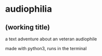 # audiophilia
## (working title)
a text adventure about an veteran audiophile

made with python3, runs in the terminal
